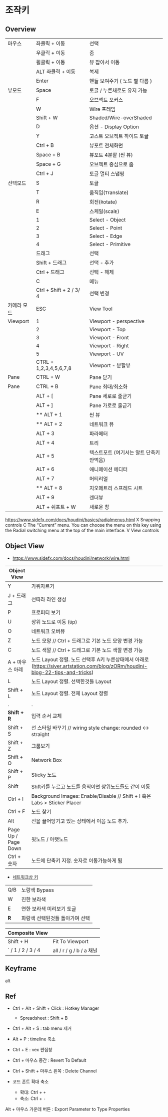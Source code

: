 # 조작키

## Overview

|             |                         |                                          |
| ----------- | ----------------------- | ---------------------------------------- |
| 마우스      | 좌클릭 + 이동           | 선택                                     |
|             | 우클릭 + 이동           | 줌                                       |
|             | 휠클릭 + 이동           | 뷰 잡아서 이동                           |
|             | ALT 좌클릭 + 이동       | 복제                                     |
|             | Enter                   | 핸들 보여주기 ( 노드 별 다름 )           |
| 뷰모드      | Space                   | 토글 / 누른채로도 유지 가능              |
|             | F                       | 오브젝트 포커스                          |
|             | W                       | Wire 프레임                              |
|             | Shift + W               | Shaded/Wire-overShaded                   |
|             | D                       | 옵션 -  Display Option                   |
|             | Y                       | 고스트 오브젝트 하이드 토글              |
|             | Ctrl + B                | 뷰포트 전체화면                          |
|             | Space + B               | 뷰포트 4분할 (씬 뷰)                     |
|             | Space + G               | 오브젝트 중심으로 줌                     |
|             | Ctrl + J                | 토글 멀티 스냅핑                         |
| 선택모드    | S                       | 토글                                     |
|             | T                       | 움직임(`T`ranslate)                      |
|             | R                       | 회전(`R`otate)                           |
|             | E                       | 스케일(scal`E`)                          |
|             | 1                       | Select - Object                          |
|             | 2                       | Select - Point                           |
|             | 3                       | Select - Edge                            |
|             | 4                       | Select - Primitive                       |
|             | 드래그                  | 선택                                     |
|             | Shift + 드래그          | 선택 - 추가                              |
|             | Ctrl + 드래그           | 선택 - 해제                              |
|             | C                       | 메뉴                                     |
|             | Ctrl + Shift + 2 / 3/ 4 | 선택 변경                                |
| 카메라 모드 | ESC                     | View Tool                                |
| Viewport    | 1                       | Viewport - perspective                   |
|             | 2                       | Viewport - Top                           |
|             | 3                       | Viewport - Front                         |
|             | 4                       | Viewport - Right                         |
|             | 5                       | Viewport - UV                            |
|             | CTRL + 1,2,3,4,5,6,7,8  | Viewport - 분할뷰                        |
| Pane        | CTRL + W                | Pane 닫기                                |
| Pane        | CTRL + B                | Pane 최대/최소화                         |
|             | ALT + [                 | Pane 세로로 줄귿기                       |
|             | ALT + ]                 | Pane 가로로 줄귿기                       |
|             | ** ALT + 1              | 씬 뷰                                    |
|             | ** ALT + 2              | 네트워크 뷰                              |
|             | ALT + 3                 | 파라메터                                 |
|             | ALT + 4                 | 트리                                     |
|             | ALT + 5                 | 텍스트포트 (여기서는 알트 단축키 안먹음) |
|             | ALT + 6                 | 애니메이션 에디터                        |
|             | ALT + 7                 | 머티리얼                                 |
|             | ** ALT + 8              | 지오메트리 스프레드 시트                 |
|             | ALT + 9                 | 렌더뷰                                   |
|             | ALT + 쉬프트 + W        | 새로운 창                                |


https://www.sidefx.com/docs/houdini/basics/radialmenus.html
X Snapping controls
C The “Current” menu. You can choose the menu on this key using the  Radial switching menu at the top of the main interface.
V View controls

## Object View

- https://www.sidefx.com/docs/houdini/network/wire.html

| Object View         |                                                                                                                                |
| ------------------- | ------------------------------------------------------------------------------------------------------------------------------ |
| Y                   | 가위자르기                                                                                                                     |
| J + 드래그          | 선따라 라인 생성                                                                                                               |
| P                   | 프로퍼티 보기                                                                                                                  |
| U                   | 상위 노드로 이동 (`U`p)                                                                                                        |
| O                   | 네트워크 오버뷰                                                                                                                |
| Z                   | 노드 모양 // Ctrl + 드래그로 기본 노드 모양 변경 가능                                                                          |
| C                   | 노드 색깔 // Ctrl + 드래그로 기본 노드 색깔 변경 가능                                                                          |
| A + 마우스 아레     | 노드 Layout 정렬. 노드 선택후 A키 누른상태에서 아래로 (https://siver.artstation.com/blog/zORm/houdini-blog-22-tips-and-tricks) |
| L                   | 노드 Layout 정렬. 선택한것들 Layout                                                                                            |
| Shift + L           | 노드 Layout 정렬. 전체 Layout 정렬                                                                                             |
| .                   | .                                                                                                                              |
| **Shift + R**       | 입력 순서 교체                                                                                                                 |
| Shift + S           | 선 스타일 바꾸기 // wiring style change: rounded <-> straight                                                                  |
| Shift + Z           | 그룹보기                                                                                                                       |
| Shift + O           | Network Box                                                                                                                    |
| Shift + P           | Sticky 노트                                                                                                                    |
| Shift               | Shft키를 누르고 노드를 움직이면 상위노드들도 같이 이동                                                                         |
| Ctrl + I            | Background Images: Enable/Disable    // Shift + I 혹은 Labs > Sticker Placer                                                   |
| Ctrl + F            | 노드 찾기                                                                                                                      |
| Alt                 | 선을 끌어당기고 있는 상태에서 이음 노드 추가.                                                                                  |
| Page Up / Page Down | 윗노드 / 아랫노드                                                                                                              |
| Ctrl + 숫자         | 노드에 단축키 지정. 숫자로 이동가능하게 됨                                                                                     |

- [네트워크상 키](https://www.sidefx.com/docs/houdini/network/flags.html)

|       |                                 |
| ----- | ------------------------------- |
| Q/B   | 노랑색 Bypass                   |
| W     | 진한 보라색                     |
| E     | 연한 보라색 미리보기 토글       |
| **R** | 파랑색 선택된것들 돌아가며 선택 |


| Composite View     |                          |
| ------------------ | ------------------------ |
| Shift + H          | Fit To Viewport          |
| \` / 1 / 2 / 3 / 4 | all / r / g / b / a 채널 |

## Keyframe

alt

## Ref


- Ctrl + Alt + Shift + Click : Hotkey Manager
  - Spreadsheet  : Shift + B
- Ctrl + Alt + S : tab menu 제거
- Alt + P : timeline 축소

- Ctrl + E : vex 편집창
- Ctrl + 마우스 중간 : Revert To Default
- Ctrl + Shift + 마우스 왼쪽 : Delete Channel

- 코드 폰트 확대 축소
  - 확대: Ctrl + `+`
  - 축소: Ctrl + `-`

Alt + 마우스 가운데 버튼 : Export Parameter to Type Properties